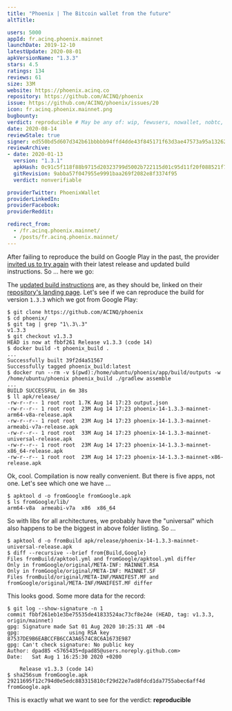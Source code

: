 ```yaml
---
title: "Phoenix | The Bitcoin wallet from the future"
altTitle: 

users: 5000
appId: fr.acinq.phoenix.mainnet
launchDate: 2019-12-10
latestUpdate: 2020-08-01
apkVersionName: "1.3.3"
stars: 4.5
ratings: 134
reviews: 61
size: 33M
website: https://phoenix.acinq.co
repository: https://github.com/ACINQ/phoenix
issue: https://github.com/ACINQ/phoenix/issues/20
icon: fr.acinq.phoenix.mainnet.png
bugbounty: 
verdict: reproducible # May be any of: wip, fewusers, nowallet, nobtc, custodial, nosource, nonverifiable, reproducible, bounty, defunct
date: 2020-08-14
reviewStale: true
signer: ed550bd5d607d342b61bbbbb94ffd4dde43f845171f63d3ae47573a95a132629
reviewArchive:
- date: 2020-01-13
  version: "1.3.1"
  apkHash: 0c91c5f118f88b9715d20323799d5002b722115d01c95d11f20f088521f76ada
  gitRevision: 9abba57f047955e9991baa269f2082e8f3374f95
  verdict: nonverifiable

providerTwitter: PhoenixWallet
providerLinkedIn: 
providerFacebook: 
providerReddit: 

redirect_from:
  - /fr.acinq.phoenix.mainnet/
  - /posts/fr.acinq.phoenix.mainnet/
---
```



After failing to reproduce the build on Google Play in the past, the provider
[invited us to try again](https://twitter.com/PhoenixWallet/status/1294324386418262016)
with their latest release and updated build instructions. So ... here we go:

The [updated build instructions](https://github.com/ACINQ/phoenix/blob/master/BUILD.md#build-the-apk)
are, as they should be, linked on their
[repository's landing page](https://github.com/ACINQ/phoenix). Let's see if we
can reproduce the build for version `1.3.3` which we got from Google Play:

```
$ git clone https://github.com/ACINQ/phoenix
$ cd phoenix/
$ git tag | grep "1\.3\.3"
v1.3.3
$ git checkout v1.3.3 
HEAD is now at fbbf261 Release v1.3.3 (code 14)
$ docker build -t phoenix_build .
...
Successfully built 39f2d4a51567
Successfully tagged phoenix_build:latest
$ docker run --rm -v $(pwd):/home/ubuntu/phoenix/app/build/outputs -w /home/ubuntu/phoenix phoenix_build ./gradlew assemble
...
BUILD SUCCESSFUL in 6m 38s
$ ll apk/release/
-rw-r--r-- 1 root root 1.7K Aug 14 17:23 output.json
-rw-r--r-- 1 root root  23M Aug 14 17:23 phoenix-14-1.3.3-mainnet-arm64-v8a-release.apk
-rw-r--r-- 1 root root  23M Aug 14 17:23 phoenix-14-1.3.3-mainnet-armeabi-v7a-release.apk
-rw-r--r-- 1 root root  33M Aug 14 17:23 phoenix-14-1.3.3-mainnet-universal-release.apk
-rw-r--r-- 1 root root  23M Aug 14 17:23 phoenix-14-1.3.3-mainnet-x86_64-release.apk
-rw-r--r-- 1 root root  23M Aug 14 17:23 phoenix-14-1.3.3-mainnet-x86-release.apk
```

Ok, cool. Compilation is now really convenient. But there is five apps, not one.
Let's see which one we have ...

```
$ apktool d -o fromGoogle fromGoogle.apk 
$ ls fromGoogle/lib/
arm64-v8a  armeabi-v7a  x86  x86_64
```

So with libs for all architectures, we probably have the "universal" which also
happens to be the biggest in above folder listing. So ...

```
$ apktool d -o fromBuild apk/release/phoenix-14-1.3.3-mainnet-universal-release.apk
$ diff --recursive --brief from{Build,Google}
Files fromBuild/apktool.yml and fromGoogle/apktool.yml differ
Only in fromGoogle/original/META-INF: MAINNET.RSA
Only in fromGoogle/original/META-INF: MAINNET.SF
Files fromBuild/original/META-INF/MANIFEST.MF and fromGoogle/original/META-INF/MANIFEST.MF differ
```

This looks good. Some more data for the record:

```
$ git log --show-signature -n 1
commit fbbf261eb1e3be75535de41833524ac73cf8e24e (HEAD, tag: v1.3.3, origin/mainnet)
gpg: Signature made Sat 01 Aug 2020 10:25:31 AM -04
gpg:                using RSA key 87537DE9B6EABCCFB6CCA3A6574C8C6A1673E987
gpg: Can't check signature: No public key
Author: dpad85 <5765435+dpad85@users.noreply.github.com>
Date:   Sat Aug 1 16:25:30 2020 +0200

    Release v1.3.3 (code 14)
$ sha256sum fromGoogle.apk 
29211695f12c794d0e5edc883315810cf29d22e7ad8fdcd1da7755abec6aff4d  fromGoogle.apk
```

This is exactly what we want to see for the verdict: **reproducible**

